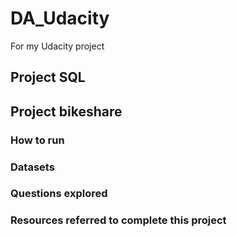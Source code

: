 # DA_Udacity
For my Udacity project

## Project SQL


## Project bikeshare


### How to run


### Datasets


### Questions explored


### Resources referred to complete this project
